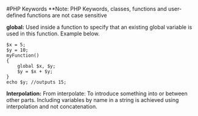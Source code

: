 #PHP Keywords
**Note: PHP Keywords, classes, functions and user-defined functions are not case sensitive

**global:** Used inside a function to specify that an existing global variable is used in this function. Example below.
```
$x = 5;
$y = 10;
myFunction()
{
    global $x, $y;
    $y = $x + $y;
}
echo $y; //outputs 15;
```

**Interpolation:** From interpolate: To introduce something into or between other parts. Including variables by name in a string is achieved using interpolation and not concatenation.
